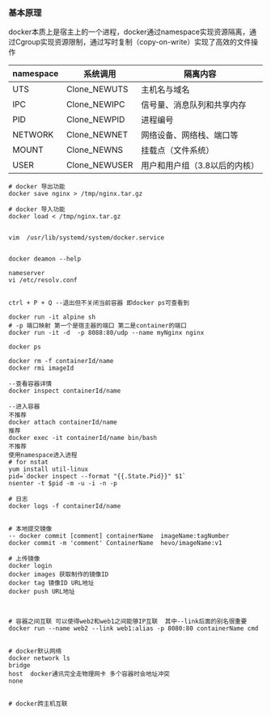 
### 基本原理
docker本质上是宿主上的一个进程，docker通过namespace实现资源隔离，通过Cgroup实现资源限制，通过写时复制（copy-on-write）实现了高效的文件操作

| namespace | 系统调用          | 隔离内容             |
| --------- | ------------- | ---------------- |
| UTS       | Clone_NEWUTS  | 主机名与域名           |
| IPC       | Clone_NEWIPC  | 信号量、消息队列和共享内存    |
| PID       | Clone_NEWPID  | 进程编号             |
| NETWORK   | Clone_NEWNET  | 网络设备、网络栈、端口等     |
| MOUNT     | Clone_NEWNS   | 挂载点（文件系统）        |
| USER      | Clone_NEWUSER | 用户和用户组（3.8以后的内核） |



```shell
# docker 导出功能
docker save nginx > /tmp/nginx.tar.gz 

# docker 导入功能
docker load < /tmp/nginx.tar.gz 

```

```docker

vim  /usr/lib/systemd/system/docker.service 


docker deamon --help 

nameserver 
vi /etc/resolv.conf 


ctrl + P + Q --退出但不关闭当前容器 即docker ps可查看到 

docker run -it alpine sh
# -p 端口映射 第一个是宿主器的端口 第二是container的端口
docker run -it -d  -p 8088:80/udp --name myNginx nginx 
 
docker ps 

docker rm -f containerId/name
docker rmi imageId

--查看容器详情
docker inspect containerId/name

--进入容器
不推荐
docker attach containerId/name
推荐
docker exec -it containerId/name bin/bash
不推荐
使用namespace进入进程
# for nstat
yum install util-linux 
pid=`docker inspect --format "{{.State.Pid}}" $1`
nsenter -t $pid -m -u -i -n -p

# 日志
docker logs -f containerId/name 


# 本地提交镜像 
-- docker commit [comment] containerName  imageName:tagNumber
docker commit -m 'comment' ContainerName  hevo/imageName:v1 

# 上传镜像 
docker login 
docker images 获取制作的镜像ID
docker tag 镜像ID URL地址
docker push URL地址



# 容器之间互联 可以使得web2和web1之间能够IP互联  其中--link后面的别名很重要 
docker run --name web2 --link web1:alias -p 8080:80 containerName cmd


# docker默认网络
docker network ls 
bridge 
host  docker通讯完全走物理网卡 多个容器时会地址冲突
none


# docker跨主机互联

```



